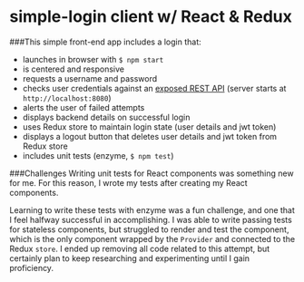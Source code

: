 # simple-login client w/ React & Redux

###This simple front-end app includes a login that:
- launches in browser with `$ npm start`
- is centered and responsive
- requests a username and password
- checks user credentials against an [exposed REST API](https://github.com/react-redux-simple-login/server) (server starts at `http://localhost:8080`)
- alerts the user of failed attempts
- displays backend details on successful login
- uses Redux store to maintain login state (user details and jwt token)
- displays a logout button that deletes user details and jwt token from Redux store
- includes unit tests (enzyme, `$ npm test`)

###Challenges
Writing unit tests for React components was something new for me. For this reason, I wrote my tests after creating my React components.

Learning to write these tests with enzyme was a fun challenge, and one that I feel halfway successful in accomplishing. I was able to write passing tests for stateless components, but struggled to render and test the <App /> component, which is the only component wrapped by the `Provider` and connected to the Redux `store`. I ended up removing all code related to this attempt, but certainly plan to keep researching and experimenting until I gain proficiency.
